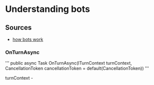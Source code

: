 # Understanding bots

## Sources
- [how bots work](
https://docs.microsoft.com/en-us/azure/bot-service/bot-builder-basics?view=azure-bot-service-4.0&tabs=cs)

### OnTurnAsync

'''
public async Task OnTurnAsync(ITurnContext turnContext, CancellationToken cancellationToken = default(CancellationToken)) 
'''

turnContext
	- 

